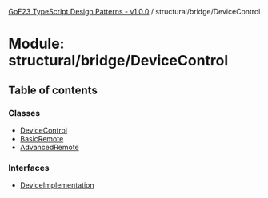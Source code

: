 [GoF23 TypeScript Design Patterns - v1.0.0](../README.md) / structural/bridge/DeviceControl

# Module: structural/bridge/DeviceControl

## Table of contents

### Classes

- [DeviceControl](../classes/structural_bridge_DeviceControl.DeviceControl.md)
- [BasicRemote](../classes/structural_bridge_DeviceControl.BasicRemote.md)
- [AdvancedRemote](../classes/structural_bridge_DeviceControl.AdvancedRemote.md)

### Interfaces

- [DeviceImplementation](../interfaces/structural_bridge_DeviceControl.DeviceImplementation.md)
